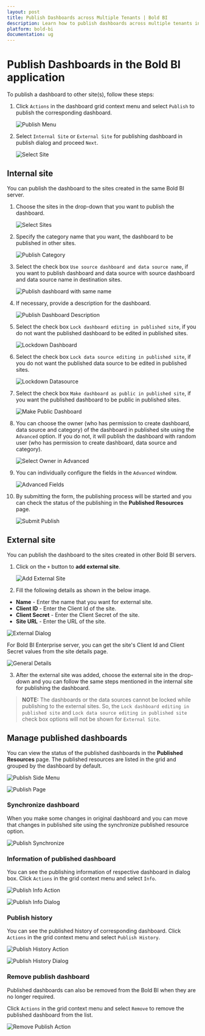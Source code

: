 ```yaml
---
layout: post
title: Publish Dashboards across Multiple Tenants | Bold BI
description: Learn how to publish dashboards across multiple tenants in Bold BI deployed in your server either in same machine or in different instance.
platform: bold-bi
documentation: ug
---
```


# Publish Dashboards in the Bold BI application

To publish a dashboard to other site(s), follow these steps:

1. Click `Actions` in the dashboard grid context menu and select `Publish` to publish the corresponding dashboard.

   ![Publish Menu](/static/assets/embedded/managing-resources/manage-dashboards/images/publish-menu.png)
	
2. Select `Internal Site` or `External Site` for publishing dashboard in publish dialog and proceed `Next`.

   ![Select Site](/static/assets/embedded/managing-resources/manage-dashboards/images/select-site.png#width=55%)

## Internal site

You can publish the dashboard to the sites created in the same Bold BI server.

1. Choose the sites in the drop-down that you want to publish the dashboard.

   ![Select Sites](/static/assets/embedded/managing-resources/manage-dashboards/images/select-sites.png#width=55%)

2. Specify the category name that you want, the dashboard to be published in other sites.

   ![Publish Category](/static/assets/embedded/managing-resources/manage-dashboards/images/publish-category.png#width=55%)

3. Select the check box `Use source dashboard and data source name`, if you want to publish dashboard and data source with source dashboard and data source name in destination sites.

   ![Publish dashboard with same name](/static/assets/embedded/managing-resources/manage-dashboards/images/publish-dashboard-with-source-name.png#width=55%)

4. If necessary, provide a description for the dashboard.

   ![Publish Dashboard Description](/static/assets/embedded/managing-resources/manage-dashboards/images/publish-description.png#width=55%)

5. Select the check box `Lock dashboard editing in published site`, if you do not want the published dashboard to be edited in published sites.

   ![Lockdown Dashboard](/static/assets/embedded/managing-resources/manage-dashboards/images/lockdown-dashboard.png#width=55%)

6. Select the check box `Lock data source editing in published site`, if you do not want the published data source to be edited in published sites.

   ![Lockdown Datasource](/static/assets/embedded/managing-resources/manage-dashboards/images/lockdown-datasource.png#width=55%)

7. Select the check box `Make dashboard as public in published site`, if you want the published dashboard to be public in published sites.

   ![Make Public Dashboard](/static/assets/embedded/managing-resources/manage-dashboards/images/make-public-in-destination-site.png#width=55%)

8. You can choose the owner (who has permission to create dashboard, data source and category) of the dashboard in published site using the `Advanced` option. If you do not, it will publish the dashboard with random user (who has permission to create dashboard, data source and category).

   ![Select Owner in Advanced](/static/assets/embedded/managing-resources/manage-dashboards/images/advanced-owner.png#width=55%)

9. You can individually configure the fields in the `Advanced` window.

   ![Advanced Fields](/static/assets/embedded/managing-resources/manage-dashboards/images/advanced-field.png#width=55%)

10. By submitting the form, the publishing process will be started and you can check the status of the publishing in the **Published Resources** page.

    ![Submit Publish](/static/assets/embedded/managing-resources/manage-dashboards/images/submit-publish.png#width=55%)

## External site

You can publish the dashboard to the sites created in other Bold BI servers.

1. Click on the `+` button to **add external site**.

   ![Add External Site](/static/assets/embedded/managing-resources/manage-dashboards/images/add-external-site.png#width=55%)
 
2. Fill the following details as shown in the below image.

  * **Name** - Enter the name that you want for external site.
  * **Client ID** - Enter the Client Id of the site. 
  * **Client Secret** - Enter the Client Secret of the site.
  * **Site URL** - Enter the URL of the site.

  ![External Dialog](/static/assets/embedded/managing-resources/manage-dashboards/images/external-site-dialog.png#width=55%)

  For Bold BI Enterprise server, you can get the site's Client Id and Client Secret values from the site details page. 

  ![General Details](/static/assets/embedded/managing-resources/manage-dashboards/images/general-details.png)

3. After the external site was added, choose the external site in the drop-down and you can follow the same steps mentioned in the internal site for publishing the dashboard.
  
> **NOTE:**  The dashboards or the data sources cannot be locked while publishing to the external sites. So, the `Lock dashboard editing in published site` and `Lock data source editing in published site` check box options will not be shown for `External Site`.

## Manage published dashboards

You can view the status of the published dashboards in the **Published Resources** page. The published resources are listed in the grid and grouped by the dashboard by default.

![Publish Side Menu](/static/assets/embedded/managing-resources/manage-dashboards/images/publish-side-menu.png#width=55%)

![Publish Page](/static/assets/embedded/managing-resources/manage-dashboards/images/publish-page.png)

### Synchronize dashboard

When you make some changes in original dashboard and you can move that changes in published site using the synchronize published resource option.

![Publish Synchronize](/static/assets/embedded/managing-resources/manage-dashboards/images/publish-synchronize.png)

### Information of published dashboard

You can see the publishing information of respective dashboard in dialog box. Click `Actions` in the grid context menu and select `Info`.

![Publish Info Action](/static/assets/embedded/managing-resources/manage-dashboards/images/publish-info-action.png)

![Publish Info Dialog](/static/assets/embedded/managing-resources/manage-dashboards/images/publish-info-dialog.png#width=55%)

### Publish history

You can see the published history of corresponding dashboard. Click `Actions` in the grid context menu and select `Publish History`.

![Publish History Action](/static/assets/embedded/managing-resources/manage-dashboards/images/publish-history.png)

![Publish History Dialog](/static/assets/embedded/managing-resources/manage-dashboards/images/publish-history-dialog.png)

### Remove publish dashboard

Published dashboards can also be removed from the Bold BI when they are no longer required.

Click `Actions` in the grid context menu and select `Remove` to remove the published dashboard from the list.

![Remove Publish Action](/static/assets/embedded/managing-resources/manage-dashboards/images/publish-remove-action.png)